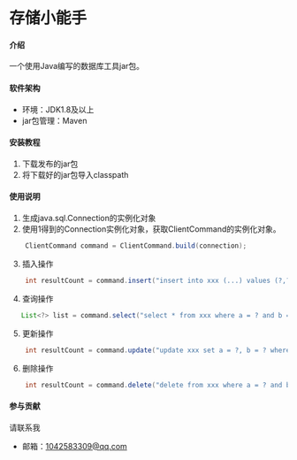 # 存储小能手

#### 介绍
一个使用Java编写的数据库工具jar包。

#### 软件架构
- 环境：JDK1.8及以上
- jar包管理：Maven


#### 安装教程

1. 下载发布的jar包
2. 将下载好的jar包导入classpath

#### 使用说明

1.  生成java.sql.Connection的实例化对象
2.  使用1得到的Connection实例化对象，获取ClientCommand的实例化对象。
``` java
    ClientCommand command = ClientCommand.build(connection);
```
3.  插入操作
``` java
    int resultCount = command.insert("insert into xxx (...) values (?,?,?...)", new Objcet[]{...}).execute().toResultCount();
```
4.  查询操作
``` java
   List<?> list = command.select("select * from xxx where a = ? and b = ?", new Object[]{a, b}).execute().toList();
```
5.  更新操作
``` java
    int resultCount = command.update("update xxx set a = ?, b = ? where c = ?", new Object[]{a, b, c}).execute().toResultCount();
```
6.  删除操作
``` java
    int resultCount = command.delete("delete from xxx where a = ? and b = ?", new Object[]{a, b}).execute().toResultCount();
```

#### 参与贡献
请联系我
- 邮箱：1042583309@qq.com